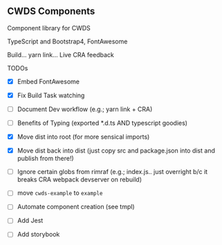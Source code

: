 CWDS Components
---

Component library for CWDS

TypeScript and Bootstrap4, FontAwesome

Build... yarn link... Live CRA feedback

TODOs

 * [x] Embed FontAwesome
 * [x] Fix Build Task watching
 * [ ] Document Dev workflow (e.g.; yarn link + CRA)
 * [ ] Benefits of Typing (exported *.d.ts AND typescript goodies)
 * [x] Move dist into root (for more sensical imports)
 * [x] Move dist back into dist (just copy src and package.json into dist and publish from there!)
 * [ ] Ignore certain globs from rimraf (e.g.; index.js.. just overright b/c it breaks CRA webpack devserver on rebuild)
 * [ ] move `cwds-example` to `example`
 * [ ] Automate component creation (see tmpl)
 * [ ] Add Jest
 * [ ] Add storybook


